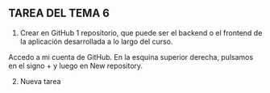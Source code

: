 ## TAREA DEL TEMA 6

1. Crear en GitHub 1 repositorio, que puede ser el backend o el frontend de la aplicación desarrollada a lo largo del curso.

Accedo a mi cuenta de GitHub. En la esquina superior derecha, pulsamos en el signo + y luego en New repository.

2. Nueva tarea